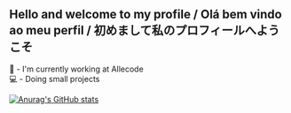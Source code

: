 ## Hello and welcome to my profile / Olá bem vindo ao meu perfil / 初めまして私のプロフィールへようこそ
  
  🔭 - I'm currently working at Allecode <br>
  💻 - Doing small projects <br>

[![Anurag's GitHub stats](https://github-readme-stats.vercel.app/api?username=gabrielregis3)](https://github.com/anuraghazra/github-readme-stats)
